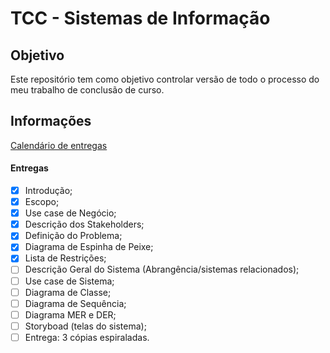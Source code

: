 # TCC - Sistemas de Informação

## Objetivo
Este repositório tem como objetivo controlar versão de todo o processo do meu trabalho de conclusão de curso.

## Informações
[Calendário de entregas](https://raulfdm.github.io/tcc-calendar/)

#### Entregas
- [x] Introdução;
- [x] Escopo;
- [x] Use case de Negócio;
- [x] Descrição dos Stakeholders;
- [x] Definição do Problema;
- [x] Diagrama de Espinha de Peixe;
- [x] Lista de Restrições;
- [ ] Descrição Geral do Sistema (Abrangência/sistemas relacionados);
- [ ] Use case de Sistema;
- [ ] Diagrama de Classe;
- [ ] Diagrama de Sequência;
- [ ] Diagrama MER e DER;
- [ ] Storyboad (telas do sistema);
- [ ] Entrega: 3 cópias espiraladas.

